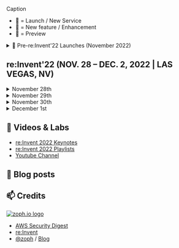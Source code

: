 Caption
- 🚀 = Launch / New Service
- 🍫 = New feature / Enhancement
- 🌊 = Preview

<details>
  <summary>🚀 Pre-re:Invent'22 Launches (November 2022)</summary>
  
  - 🚀 [Announcing AWS Resource Explorer](https://aws.amazon.com/about-aws/whats-new/2022/11/announcing-aws-resource-explorer/)
  - 🍫 [AWS CloudTrail announces delegated administrator account support for AWS Organizations](https://aws.amazon.com/about-aws/whats-new/2022/11/aws-cloudtrail-delegated-account-support-aws-organizations/)
  - 🍫 [AWS Config now supports 14 new resource types](https://aws.amazon.com/about-aws/whats-new/2022/11/aws-config-supports-14-resource-types/)
</details>


## re:Invent'22 (NOV. 28 – DEC. 2, 2022 | LAS VEGAS, NV)

<details>
<summary>November 28th</summary>
</details>

<details>
<summary>November 29th</summary>
</details>

<details>
<summary>November 30th</summary>
</details>

<details>
<summary>December 1st</summary>
</details>


## 🍿 Videos & Labs 

- [re:Invent 2022 Keynotes](https://www.youtube.com/playlist?list=PL2yQDdvlhXf9jfiZENJYPXX8GYUOzQCuT)
- [re:Invent 2022 Playlists](https://www.youtube.com/c/AWSEventsChannel/playlists?view=1&sort=dd&shelf_id=0)
- [Youtube Channel](https://www.youtube.com/c/amazonwebservices/videos)

## 📰 Blog posts 


## 📫 Credits 

[![zoph.io logo](https://zoph.io/img/logo-right.png)](https://zoph.io)
* [AWS Security Digest](https://awssecuritydigest.com)
* [re:Invent](https://reinvent.awsevents.com/)
* [@zoph](https://twitter.com/zoph) / [Blog](https://zoph.me/)
